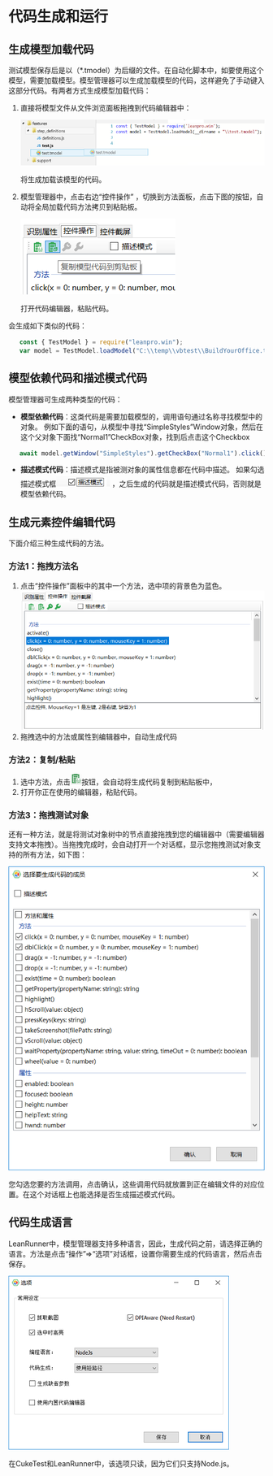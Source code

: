

# 代码生成和运行

## 生成模型加载代码
测试模型保存后是以（*.tmodel）为后缀的文件。在自动化脚本中，如要使用这个模型，需要加载模型。模型管理器可以生成加载模型的代码，这样避免了手动键入这部分代码。有两者方式生成模型加载代码：

1. 直接将模型文件从文件浏览面板拖拽到代码编辑器中：

   ![](assets/drag_tmodel.png)

   将生成加载该模型的代码。

2. 模型管理器中，点击右边“控件操作” ，切换到方法面板，点击下图的按钮，自动将全局加载代码方法拷贝到粘贴板。

   ![](assets/4.1_copy_model.png)

   打开代码编辑器，粘贴代码。

会生成如下类似的代码：


   ```javascript
      const { TestModel } = require("leanpro.win");
      var model = TestModel.loadModel("C:\\temp\\vbtest\\BuildYourOffice.tmodel");
   ```

## 模型依赖代码和描述模式代码

模型管理器可生成两种类型的代码：
* **模型依赖代码**：这类代码是需要加载模型的，调用语句通过名称寻找模型中的对象。
例如下面的语句，从模型中寻找“SimpleStyles”Window对象，然后在这个父对象下面找“Normal1”CheckBox对象，找到后点击这个Checkbox

```javascript
   await model.getWindow("SimpleStyles").getCheckBox("Normal1").click();
```

* **描述模式代码**：描述模式是指被测对象的属性信息都在代码中描述。
如果勾选描述模式框![](assets/4.2_descriptive_mode.png) ，之后生成的代码就是描述模式代码，否则就是模型依赖代码。

## 生成元素控件编辑代码
下面介绍三种生成代码的方法。

### 方法1：拖拽方法名

1. 点击“控件操作”面板中的其中一个方法，选中项的背景色为蓝色。
 ![](assets/3.4_operations.png)
2. 拖拽选中的方法或属性到编辑器中，自动生成代码

### 方法2：复制/粘贴

1.	选中方法，点击![](assets/3.4_1_copy_code.png)按钮，会自动将生成代码复制到粘贴板中，
2.	打开你正在使用的编辑器，粘贴代码。

### 方法3：拖拽测试对象
还有一种方法，就是将测试对象树中的节点直接拖拽到您的编辑器中（需要编辑器支持文本拖拽）。当拖拽完成时，会自动打开一个对话框，显示您拖拽测试对象支持的所有方法，如下图：

![](assets/4.3_drag_dialog.png)

您勾选您要的方法调用，点击确认，这些调用代码就放置到正在编辑文件的对应位置。在这个对话框上也能选择是否生成描述模式代码。

## 代码生成语言

LeanRunner中，模型管理器支持多种语言，因此，生成代码之前，请选择正确的语言。方法是点击“操作”=>“选项”对话框，设置你需要生成的代码语言，然后点击保存。

![](assets/4.4_option.png)

在CukeTest和LeanRunner中，该选项只读，因为它们只支持Node.js。
